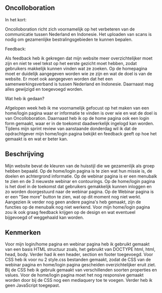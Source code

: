 
## Oncolloboration

In het kort:

Oncolloboration richt zich voornamelijk op het verbeteren van de communicatie tussen Nederland en Indonesie. Het uploaden van scans is nodig om gezamenlijke bestralingsgebieden te kunnen bepalen. 

Feedback:

Als feedback heb ik gekregen dat mijn website meer overzichtelijker moet zijn en niet te veel tekst op het eerste gezicht moet hebben, zodat gebruikers makkelijk kunnen vinden wat ze zoeken. Op de homepagina moet er duidelijk aangegeven worden wie ze zijn en wat de doel is van de website. Er moet ook aangegeven worden dat het een samenwerkingsverband is tussen Nederland en Indonesie. Daarnaast mag alles gewijzigd en toegevoegd worden.

Wat heb ik gedaan?

Afgelopen week heb ik me voornamelijk gefocust op het maken van een home/login pagina waar er informatie te vinden is over wie en wat de doel is van Oncolloboration. Daarnaast heb ik op de home pagina ook een login form gemaakt, waar er in de toekomst daadwerkelijk ingelogd kan worden. Tijdens mijn sprint review van aanstaande donderdag wil ik dat de opdrachtgever mijn home/login pagina bekijkt en feedback geeft op hoe het gemaakt is en wat er beter kan.

## Beschrijving

Mijn website bevat de kleuren van de huisstijl die we gezamenlijk als groep hebben bepaald. Op de home/login pagina is te zien wat hun missie is, de doelen en achtergrond informatie. Op de webinar pagina is er een menubalk te zien en de 3 nieuwste webinar en contourings. Op de home/login pagina is het doel in de toekomst dat gebruikers gemakkelijk kunnen inloggen en zo worden doorgestuurd naar de webinar pagina. Op de Webinar pagina is er een "See more" button te zien, wat op dit moment nog niet werkt. Aangezien ik verder nog geen andere pagina's heb gemaakt, zijn de functies op de menubalk nog niet werkend. Voor mijn home/login pagina zou ik ook graag feedback krijgen op de design en wat eventueel bijgevoegd of weggehaald kan worden.

## Kenmerken

Voor mijn login/home pagina en webinar pagina heb ik gebruikt gemaakt van een basis HTML structuur zoals, het gebruikt van DOCTYPE html, html, head, body. Verder had ik een header, section en footer toegevoegd. Voor CSS heb ik voor nu 2 style.css bestanden gemaakt, zodat de CSS van de webinar pagina en home/login pagina gescheiden overzichtelijker eruit ziet. Bij de CSS heb ik gebruik gemaakt van verschillenden soorten properties en values. Voor de home/login pagina moet het nog responsive gemaakt worden door bij de CSS nog een  mediaquery toe te voegen. Verder heb ik geen JavaScript toegepast.
